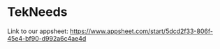 # TekNeeds
Link to our appsheet:
https://www.appsheet.com/start/5dcd2f33-806f-45e4-bf90-d992a6c4ae4d 
